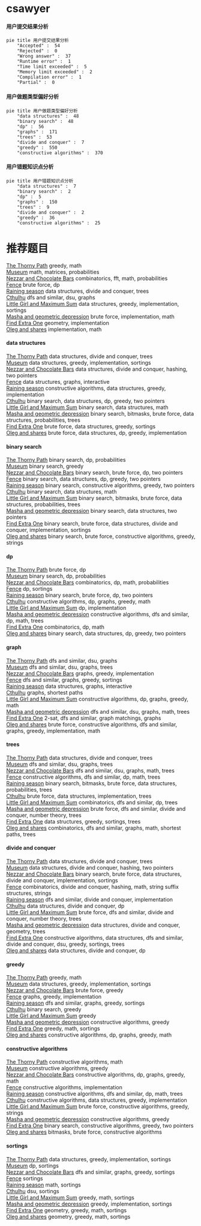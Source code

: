 # csawyer
<!-- tabs:start -->
#### **用户提交结果分析**

```mermaid
pie title 用户提交结果分析
    "Accepted" :  54
    "Rejected" :  0
    "Wrong answer" :  37
    "Runtime error" :  1
    "Time limit exceeded" :  5
    "Memory limit exceeded" :  2
    "Compilation error" :  1
    "Partial" :  0
```
#### **用户做题类型偏好分析**

```mermaid
pie title 用户做题类型偏好分析
    "data structures" :  48
    "binary search" :  48
    "dp" :  56
    "graphs" :  171
    "trees" :  53
    "divide and conquer" :  7
    "greedy" :  550
    "constructive algorithms" :  370
```
#### **用户错题知识点分析**

```mermaid
pie title 用户错题知识点分析
    "data structures" :  7
    "binary search" :  2
    "dp" :  5
    "graphs" :  150
    "trees" :  9
    "divide and conquer" :  2
    "greedy" :  36
    "constructive algorithms" :  25
```
<!-- tabs:end -->
# 推荐题目
[The Thorny Path](https://codeforces.com/contest/1464/problem/D)		greedy,
                        math		  
[Museum](http://codeforces.com/problemset/problem/113/D)		math,
                        matrices,
                        probabilities		  
[Nezzar and Chocolate Bars](http://codeforces.com/problemset/problem/1477/F)		combinatorics,
                        fft,
                        math,
                        probabilities		  
[Fence](http://codeforces.com/problemset/problem/363/B)		brute force,
                        dp		  
[Raining season](http://codeforces.com/problemset/problem/1019/E)		data structures,
                        divide and conquer,
                        trees		  
[Cthulhu](http://codeforces.com/problemset/problem/103/B)		dfs and similar,
                        dsu,
                        graphs		  
[Little Girl and Maximum Sum](http://codeforces.com/problemset/problem/276/C)		data structures,
                        greedy,
                        implementation,
                        sortings		  
[Masha and geometric depression](http://codeforces.com/problemset/problem/789/B)		brute force,
                        implementation,
                        math		  
[Find Extra One](http://codeforces.com/problemset/problem/900/A)		geometry,
                        implementation		  
[Oleg and shares](http://codeforces.com/problemset/problem/793/A)		implementation,
                        math		  
<!-- tabs:start -->
#### **data structures**
[The Thorny Path](http://codeforces.com/problemset/problem/1019/E)		data structures,
                        divide and conquer,
                        trees		  
[Museum](http://codeforces.com/problemset/problem/276/C)		data structures,
                        greedy,
                        implementation,
                        sortings		  
[Nezzar and Chocolate Bars](http://codeforces.com/problemset/problem/1418/G)		data structures,
                        divide and conquer,
                        hashing,
                        two pointers		  
[Fence](http://codeforces.com/problemset/problem/1499/G)		data structures,
                        graphs,
                        interactive		  
[Raining season](http://codeforces.com/problemset/problem/1329/C)		constructive algorithms,
                        data structures,
                        greedy,
                        implementation		  
[Cthulhu](http://codeforces.com/problemset/problem/1492/C)		binary search,
                        data structures,
                        dp,
                        greedy,
                        two pointers		  
[Little Girl and Maximum Sum](http://codeforces.com/problemset/problem/1490/G)		binary search,
                        data structures,
                        math		  
[Masha and geometric depression](http://codeforces.com/problemset/problem/1479/D)		binary search,
                        bitmasks,
                        brute force,
                        data structures,
                        probabilities,
                        trees		  
[Find Extra One](http://codeforces.com/problemset/problem/1497/A)		brute force,
                        data structures,
                        greedy,
                        sortings		  
[Oleg and shares](http://codeforces.com/problemset/problem/1491/C)		brute force,
                        data structures,
                        dp,
                        greedy,
                        implementation		  
#### **binary search**
[The Thorny Path](http://codeforces.com/problemset/problem/50/D)		binary search,
                        dp,
                        probabilities		  
[Museum](http://codeforces.com/problemset/problem/1190/E)		binary search,
                        greedy		  
[Nezzar and Chocolate Bars](http://codeforces.com/problemset/problem/650/B)		binary search,
                        brute force,
                        dp,
                        two pointers		  
[Fence](http://codeforces.com/problemset/problem/1492/C)		binary search,
                        data structures,
                        dp,
                        greedy,
                        two pointers		  
[Raining season](http://codeforces.com/problemset/problem/1463/D)		binary search,
                        constructive algorithms,
                        greedy,
                        two pointers		  
[Cthulhu](http://codeforces.com/problemset/problem/1490/G)		binary search,
                        data structures,
                        math		  
[Little Girl and Maximum Sum](http://codeforces.com/problemset/problem/1479/D)		binary search,
                        bitmasks,
                        brute force,
                        data structures,
                        probabilities,
                        trees		  
[Masha and geometric depression](http://codeforces.com/problemset/problem/1436/E)		binary search,
                        data structures,
                        two pointers		  
[Find Extra One](http://codeforces.com/problemset/problem/1461/D)		binary search,
                        brute force,
                        data structures,
                        divide and conquer,
                        implementation,
                        sortings		  
[Oleg and shares](http://codeforces.com/problemset/problem/1493/C)		binary search,
                        brute force,
                        constructive algorithms,
                        greedy,
                        strings		  
#### **dp**
[The Thorny Path](http://codeforces.com/problemset/problem/363/B)		brute force,
                        dp		  
[Museum](http://codeforces.com/problemset/problem/50/D)		binary search,
                        dp,
                        probabilities		  
[Nezzar and Chocolate Bars](http://codeforces.com/problemset/problem/1392/H)		combinatorics,
                        dp,
                        math,
                        probabilities		  
[Fence](https://codeforces.com/contest/714/problem/E)		dp,
                        sortings		  
[Raining season](http://codeforces.com/problemset/problem/650/B)		binary search,
                        brute force,
                        dp,
                        two pointers		  
[Cthulhu](http://codeforces.com/problemset/problem/1328/D)		constructive algorithms,
                        dp,
                        graphs,
                        greedy,
                        math		  
[Little Girl and Maximum Sum](http://codeforces.com/problemset/problem/1310/B)		dp,
                        implementation		  
[Masha and geometric depression](http://codeforces.com/problemset/problem/1338/D)		constructive algorithms,
                        dfs and similar,
                        dp,
                        math,
                        trees		  
[Find Extra One](http://codeforces.com/problemset/problem/932/E)		combinatorics,
                        dp,
                        math		  
[Oleg and shares](http://codeforces.com/problemset/problem/1492/C)		binary search,
                        data structures,
                        dp,
                        greedy,
                        two pointers		  
#### **graph**
[The Thorny Path](http://codeforces.com/problemset/problem/103/B)		dfs and similar,
                        dsu,
                        graphs		  
[Museum](https://codeforces.com/contest/871/problem/C)		dfs and similar,
                        dsu,
                        graphs,
                        trees		  
[Nezzar and Chocolate Bars](http://codeforces.com/problemset/problem/908/F)		graphs,
                        greedy,
                        implementation		  
[Fence](http://codeforces.com/problemset/problem/274/D)		dfs and similar,
                        graphs,
                        greedy,
                        sortings		  
[Raining season](http://codeforces.com/problemset/problem/1499/G)		data structures,
                        graphs,
                        interactive		  
[Cthulhu](http://codeforces.com/problemset/problem/843/D)		graphs,
                        shortest paths		  
[Little Girl and Maximum Sum](http://codeforces.com/problemset/problem/1328/D)		constructive algorithms,
                        dp,
                        graphs,
                        greedy,
                        math		  
[Masha and geometric depression](http://codeforces.com/problemset/problem/1139/C)		dfs and similar,
                        dsu,
                        graphs,
                        math,
                        trees		  
[Find Extra One](http://codeforces.com/problemset/problem/1239/D)		2-sat,
                        dfs and similar,
                        graph matchings,
                        graphs		  
[Oleg and shares](http://codeforces.com/problemset/problem/1487/C)		brute force,
                        constructive algorithms,
                        dfs and similar,
                        graphs,
                        greedy,
                        implementation,
                        math		  
#### **trees**
[The Thorny Path](http://codeforces.com/problemset/problem/1019/E)		data structures,
                        divide and conquer,
                        trees		  
[Museum](https://codeforces.com/contest/871/problem/C)		dfs and similar,
                        dsu,
                        graphs,
                        trees		  
[Nezzar and Chocolate Bars](http://codeforces.com/problemset/problem/1139/C)		dfs and similar,
                        dsu,
                        graphs,
                        math,
                        trees		  
[Fence](http://codeforces.com/problemset/problem/1338/D)		constructive algorithms,
                        dfs and similar,
                        dp,
                        math,
                        trees		  
[Raining season](http://codeforces.com/problemset/problem/1479/D)		binary search,
                        bitmasks,
                        brute force,
                        data structures,
                        probabilities,
                        trees		  
[Cthulhu](http://codeforces.com/problemset/problem/1511/C)		brute force,
                        data structures,
                        implementation,
                        trees		  
[Little Girl and Maximum Sum](http://codeforces.com/problemset/problem/1499/F)		combinatorics,
                        dfs and similar,
                        dp,
                        trees		  
[Masha and geometric depression](http://codeforces.com/problemset/problem/1491/E)		brute force,
                        dfs and similar,
                        divide and conquer,
                        number theory,
                        trees		  
[Find Extra One](http://codeforces.com/problemset/problem/1466/D)		data structures,
                        greedy,
                        sortings,
                        trees		  
[Oleg and shares](http://codeforces.com/problemset/problem/1495/D)		combinatorics,
                        dfs and similar,
                        graphs,
                        math,
                        shortest paths,
                        trees		  
#### **divide and conquer**
[The Thorny Path](http://codeforces.com/problemset/problem/1019/E)		data structures,
                        divide and conquer,
                        trees		  
[Museum](http://codeforces.com/problemset/problem/1418/G)		data structures,
                        divide and conquer,
                        hashing,
                        two pointers		  
[Nezzar and Chocolate Bars](http://codeforces.com/problemset/problem/1461/D)		binary search,
                        brute force,
                        data structures,
                        divide and conquer,
                        implementation,
                        sortings		  
[Fence](http://codeforces.com/problemset/problem/1466/G)		combinatorics,
                        divide and conquer,
                        hashing,
                        math,
                        string suffix structures,
                        strings		  
[Raining season](http://codeforces.com/problemset/problem/1490/D)		dfs and similar,
                        divide and conquer,
                        implementation		  
[Cthulhu](https://codeforces.com/contest/1483/problem/C)		data structures,
                        divide and conquer,
                        dp		  
[Little Girl and Maximum Sum](http://codeforces.com/problemset/problem/1491/E)		brute force,
                        dfs and similar,
                        divide and conquer,
                        number theory,
                        trees		  
[Masha and geometric depression](http://codeforces.com/problemset/problem/1303/G)		data structures,
                        divide and conquer,
                        geometry,
                        trees		  
[Find Extra One](http://codeforces.com/problemset/problem/1494/D)		constructive algorithms,
                        data structures,
                        dfs and similar,
                        divide and conquer,
                        dsu,
                        greedy,
                        sortings,
                        trees		  
[Oleg and shares](http://codeforces.com/problemset/problem/1482/E)		data structures,
                        divide and conquer,
                        dp		  
#### **greedy**
[The Thorny Path](https://codeforces.com/contest/1464/problem/D)		greedy,
                        math		  
[Museum](http://codeforces.com/problemset/problem/276/C)		data structures,
                        greedy,
                        implementation,
                        sortings		  
[Nezzar and Chocolate Bars](http://codeforces.com/problemset/problem/231/A)		brute force,
                        greedy		  
[Fence](http://codeforces.com/problemset/problem/908/F)		graphs,
                        greedy,
                        implementation		  
[Raining season](http://codeforces.com/problemset/problem/274/D)		dfs and similar,
                        graphs,
                        greedy,
                        sortings		  
[Cthulhu](http://codeforces.com/problemset/problem/1190/E)		binary search,
                        greedy		  
[Little Girl and Maximum Sum](http://codeforces.com/problemset/problem/1452/C)		greedy		  
[Masha and geometric depression](https://codeforces.com/contest/298/problem/D)		constructive algorithms,
                        greedy		  
[Find Extra One](http://codeforces.com/problemset/problem/1029/C)		greedy,
                        math,
                        sortings		  
[Oleg and shares](http://codeforces.com/problemset/problem/1328/D)		constructive algorithms,
                        dp,
                        graphs,
                        greedy,
                        math		  
#### **constructive algorithms**
[The Thorny Path](https://codeforces.com/contest/966/problem/C)		constructive algorithms,
                        math		  
[Museum](https://codeforces.com/contest/298/problem/D)		constructive algorithms,
                        greedy		  
[Nezzar and Chocolate Bars](http://codeforces.com/problemset/problem/1328/D)		constructive algorithms,
                        dp,
                        graphs,
                        greedy,
                        math		  
[Fence](http://codeforces.com/problemset/problem/1513/A)		constructive algorithms,
                        implementation		  
[Raining season](http://codeforces.com/problemset/problem/1338/D)		constructive algorithms,
                        dfs and similar,
                        dp,
                        math,
                        trees		  
[Cthulhu](http://codeforces.com/problemset/problem/1329/C)		constructive algorithms,
                        data structures,
                        greedy,
                        implementation		  
[Little Girl and Maximum Sum](http://codeforces.com/problemset/problem/1178/E)		brute force,
                        constructive algorithms,
                        greedy,
                        strings		  
[Masha and geometric depression](http://codeforces.com/problemset/problem/1493/A)		constructive algorithms,
                        greedy		  
[Find Extra One](http://codeforces.com/problemset/problem/1463/D)		binary search,
                        constructive algorithms,
                        greedy,
                        two pointers		  
[Oleg and shares](https://codeforces.com/contest/1456/problem/B)		bitmasks,
                        brute force,
                        constructive algorithms		  
#### **sortings**
[The Thorny Path](http://codeforces.com/problemset/problem/276/C)		data structures,
                        greedy,
                        implementation,
                        sortings		  
[Museum](https://codeforces.com/contest/714/problem/E)		dp,
                        sortings		  
[Nezzar and Chocolate Bars](http://codeforces.com/problemset/problem/274/D)		dfs and similar,
                        graphs,
                        greedy,
                        sortings		  
[Fence](http://codeforces.com/problemset/problem/977/C)		sortings		  
[Raining season](http://codeforces.com/problemset/problem/1420/A)		math,
                        sortings		  
[Cthulhu](http://codeforces.com/problemset/problem/437/D)		dsu,
                        sortings		  
[Little Girl and Maximum Sum](http://codeforces.com/problemset/problem/1029/C)		greedy,
                        math,
                        sortings		  
[Masha and geometric depression](http://codeforces.com/problemset/problem/1144/B)		greedy,
                        implementation,
                        sortings		  
[Find Extra One](https://codeforces.com/contest/1496/problem/C)		geometry,
                        greedy,
                        math,
                        sortings		  
[Oleg and shares](http://codeforces.com/problemset/problem/1495/A)		geometry,
                        greedy,
                        math,
                        sortings		  
<!-- tabs:end -->
